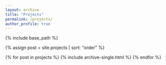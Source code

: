 ```yaml
---
layout: archive
title: "Projects"
permalink: /projects/
author_profile: true
---
```


{% include base_path %}

{% assign post = site.projects | sort: "order" %}

{% for post in projects %}
  {% include archive-single.html %}
{% endfor %}

